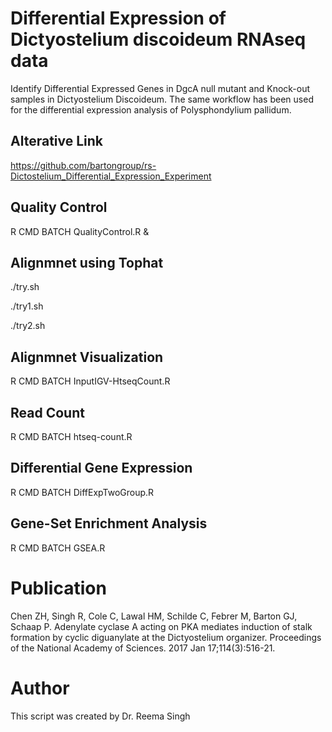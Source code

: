  
# Differential Expression of Dictyostelium discoideum RNAseq data
Identify Differential Expressed Genes in DgcA null mutant and Knock-out samples in Dictyostelium Discoideum. The same workflow has been used for the differential expression analysis of Polysphondylium pallidum.

## Alterative Link

https://github.com/bartongroup/rs-Dictostelium_Differential_Expression_Experiment

## Quality Control

  R CMD BATCH QualityControl.R &

## Alignmnet using Tophat

  ./try.sh
  
  ./try1.sh
  
  ./try2.sh
  
## Alignmnet Visualization

   R CMD BATCH InputIGV-HtseqCount.R

## Read Count

  R CMD BATCH htseq-count.R

## Differential Gene Expression

  R CMD BATCH DiffExpTwoGroup.R
  
## Gene-Set Enrichment Analysis

  R CMD BATCH GSEA.R
  
# Publication

Chen ZH, Singh R, Cole C, Lawal HM, Schilde C, Febrer M, Barton GJ, Schaap P. Adenylate cyclase A acting on PKA mediates induction of stalk formation by cyclic diguanylate at the Dictyostelium organizer. Proceedings of the National Academy of Sciences. 2017 Jan 17;114(3):516-21.

# Author
This script was created by Dr. Reema Singh

